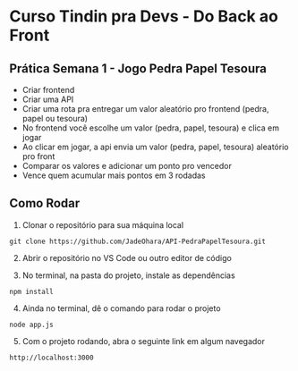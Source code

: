 # Curso Tindin pra Devs - Do Back ao Front

## Prática Semana 1 - Jogo Pedra Papel Tesoura

- Criar frontend
- Criar uma API
- Criar uma rota pra entregar um valor aleatório pro frontend (pedra,  papel ou tesoura)
- No frontend você escolhe um valor (pedra,  papel, tesoura) e clica em jogar
- Ao clicar em  jogar, a api envia um valor (pedra,  papel, tesoura) aleatório pro front
- Comparar os valores e adicionar um ponto pro vencedor
- Vence quem acumular mais pontos em 3 rodadas

## Como Rodar

1. Clonar o repositório para sua máquina local
~~~Git Bash
git clone https://github.com/JadeOhara/API-PedraPapelTesoura.git
~~~

2. Abrir o repositório no VS Code ou outro editor de código

3. No terminal, na pasta do projeto, instale as dependências
~~~Terminal
npm install
~~~

4. Ainda no terminal, dê o comando para rodar o projeto
~~~Terminal
node app.js
~~~

5. Com o projeto rodando, abra o seguinte link em algum navegador
~~~Terminal
http://localhost:3000
~~~